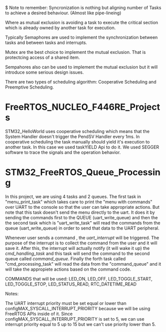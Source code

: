 $ Note to remember:
Syncronization is nothing but aligning number of Tasks to achieve a desired behaviour. (Almost like pipe-lineing)

Where as mutual exclusion is avoiding a task to execute the critical section which is already owned by another task for execution.

Typically Semaphores are used to implement the synchronization between tasks and between tasks and interrupts. 

Mutex are the best choice to implement the mutual exclusion. That is protectcing access of a shared item. 

Sempahores also can be used to implement the mutual exclusion but it will introduce some serious design issues.

There are two types of scheduling algorithm: Cooperative Scheduling and Preemptive Scheduling.

# FreeRTOS_NUCLEO_F446RE_Projects

STM32_HelloWorld uses cooperative scheduling which means that the System Handler doesn't trigger the PendSV Handler every 1ms. In cooperative scheduling the task manually should yield it's execution to another task. In this case we used taskYIELD Api to do it. We used SEGGER software to trace the signals and the operation behavior.

# STM32_FreeRTOS_Queue_Processing

In this project, we are using 4 tasks and 2 queues.  The first task in "menu_print_task" which takes care to print the "menu with commands" over UART to the console so that the user can take appropriate actions. But note that this task doesn't send the menu directly to the uart. It does it by sending the commands first to the QUEUE (uart_write_queue) and then the the second task which is "uart_write_task" will read the commands from the queue (uart_write_queue) in order to send that data to the UART peripheral.

Whenever user sends a command , the *uart_interrupt* will be triggered. The purpose of the interrupt is to collect the command from the user and it will save it. After this, the interrupt will actually notify (it will wake it up) the *cmd_handling_task* and this task will send the command to the second queue called *command_queue*. Finally the forth task called "cmd_processing_task" will read the data from the "command_queue" and it will take the appropiete actions based on the command code.

COMMANDS that will be used:
LED_ON,
LED_OFF,
LED_TOGGLE_START,
LED_TOGGLE_STOP,
LED_STATUS_READ,
RTC_DATETIME_READ

Notes:

The UART interrupt priority must be set equal or lower than configMAX_SYSCALL_INTERRUPT_PRIORITY because we will be using FreeRTOS APIs inside of it. Since configMAX_SYSCALL_INTERRUPT_PRIORITY is set to 5, we can use interrupt priority equal to 5 up to 15 but we can't use priority lower than 5. 
